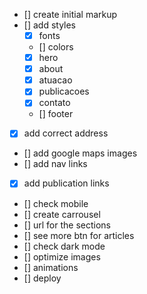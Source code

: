 - [] create initial markup
- [] add styles
  - [x] fonts
  - [] colors
  - [x] hero
  - [x] about
  - [x] atuacao
  - [x] publicacoes
  - [x] contato
  - [] footer
- [x] add correct address
- [] add google maps images
- [] add nav links
- [x] add publication links
- [] check mobile
- [] create carrousel
- [] url for the sections
- [] see more btn for articles
- [] check dark mode
- [] optimize images
- [] animations
- [] deploy
